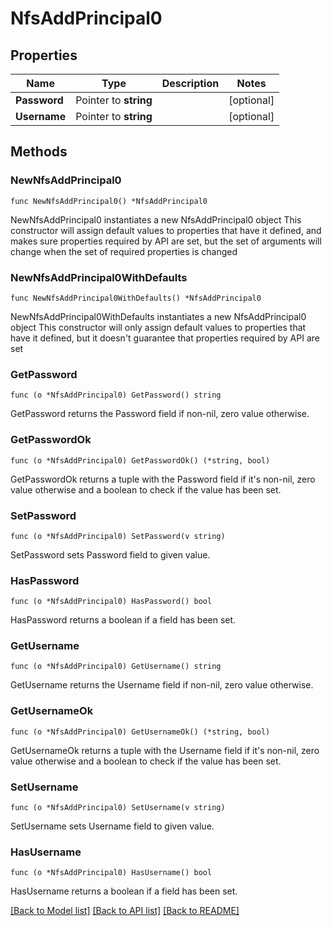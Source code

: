 # NfsAddPrincipal0

## Properties

Name | Type | Description | Notes
------------ | ------------- | ------------- | -------------
**Password** | Pointer to **string** |  | [optional] 
**Username** | Pointer to **string** |  | [optional] 

## Methods

### NewNfsAddPrincipal0

`func NewNfsAddPrincipal0() *NfsAddPrincipal0`

NewNfsAddPrincipal0 instantiates a new NfsAddPrincipal0 object
This constructor will assign default values to properties that have it defined,
and makes sure properties required by API are set, but the set of arguments
will change when the set of required properties is changed

### NewNfsAddPrincipal0WithDefaults

`func NewNfsAddPrincipal0WithDefaults() *NfsAddPrincipal0`

NewNfsAddPrincipal0WithDefaults instantiates a new NfsAddPrincipal0 object
This constructor will only assign default values to properties that have it defined,
but it doesn't guarantee that properties required by API are set

### GetPassword

`func (o *NfsAddPrincipal0) GetPassword() string`

GetPassword returns the Password field if non-nil, zero value otherwise.

### GetPasswordOk

`func (o *NfsAddPrincipal0) GetPasswordOk() (*string, bool)`

GetPasswordOk returns a tuple with the Password field if it's non-nil, zero value otherwise
and a boolean to check if the value has been set.

### SetPassword

`func (o *NfsAddPrincipal0) SetPassword(v string)`

SetPassword sets Password field to given value.

### HasPassword

`func (o *NfsAddPrincipal0) HasPassword() bool`

HasPassword returns a boolean if a field has been set.

### GetUsername

`func (o *NfsAddPrincipal0) GetUsername() string`

GetUsername returns the Username field if non-nil, zero value otherwise.

### GetUsernameOk

`func (o *NfsAddPrincipal0) GetUsernameOk() (*string, bool)`

GetUsernameOk returns a tuple with the Username field if it's non-nil, zero value otherwise
and a boolean to check if the value has been set.

### SetUsername

`func (o *NfsAddPrincipal0) SetUsername(v string)`

SetUsername sets Username field to given value.

### HasUsername

`func (o *NfsAddPrincipal0) HasUsername() bool`

HasUsername returns a boolean if a field has been set.


[[Back to Model list]](../README.md#documentation-for-models) [[Back to API list]](../README.md#documentation-for-api-endpoints) [[Back to README]](../README.md)


